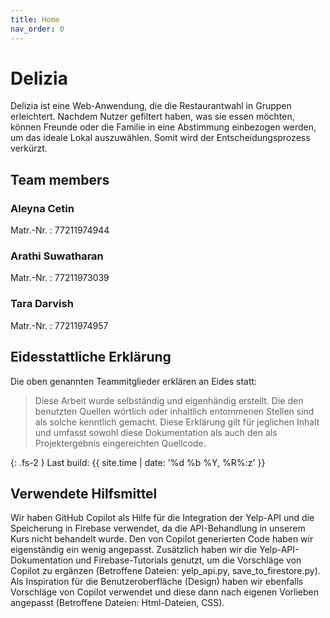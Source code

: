 ```yaml
---
title: Home
nav_order: 0
---
```




# Delizia

Delizia ist eine Web-Anwendung, die die Restaurantwahl in Gruppen erleichtert. Nachdem Nutzer gefiltert haben, was sie essen möchten, können Freunde oder die Familie in eine Abstimmung einbezogen werden, um das ideale Lokal auszuwählen. Somit wird der Entscheidungsprozess verkürzt.

## Team members

### Aleyna Cetin



Matr.-Nr.
: 77211974944

### Arathi Suwatharan


Matr.-Nr.
: 77211973039


### Tara Darvish


Matr.-Nr.
: 77211974957

## Eidesstattliche Erklärung

Die oben genannten Teammitglieder erklären an Eides statt:

> Diese Arbeit wurde selbständig und eigenhändig erstellt. Die den benutzten Quellen wörtlich oder inhaltlich entommenen Stellen sind als solche kenntlich gemacht. Diese Erklärung gilt für jeglichen Inhalt und umfasst sowohl diese Dokumentation als auch den als Projektergebnis eingereichten Quellcode.

{: .fs-2 }
Last build: {{ site.time | date: '%d %b %Y, %R%:z' }}

## Verwendete Hilfsmittel

Wir haben GitHub Copilot als Hilfe für die Integration der Yelp-API und die Speicherung in Firebase verwendet, da die API-Behandlung in unserem Kurs nicht behandelt wurde. Den von Copilot generierten Code haben wir eigenständig ein wenig angepasst. Zusätzlich haben wir die Yelp-API-Dokumentation und Firebase-Tutorials genutzt, um die Vorschläge von Copilot zu ergänzen  (Betroffene Dateien: yelp_api.py, save_to_firestore.py). Als Inspiration für die Benutzeroberfläche (Design) haben wir ebenfalls Vorschläge von Copilot verwendet und diese dann nach eigenen Vorlieben angepasst (Betroffene Dateien: Html-Dateien, CSS).